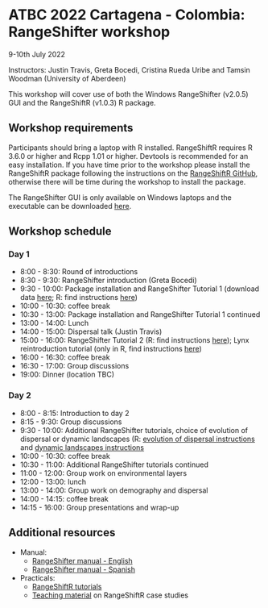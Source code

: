 # ATBC 2022 Cartagena - Colombia: RangeShifter workshop

9-10th July 2022

Instructors: Justin Travis, Greta Bocedi, Cristina Rueda Uribe and Tamsin Woodman (University of Aberdeen)

This workshop will cover use of both the Windows RangeShifter (v2.0.5) GUI and the RangeShiftR (v1.0.3) R package.

## Workshop requirements

Participants should bring a laptop with R installed. RangeShiftR requires R 3.6.0 or higher and Rcpp 1.01 or higher. Devtools is recommended for an easy installation. If you have time prior to the workshop please install the RangeShiftR package following the instructions on the [RangeShiftR GitHub](https://rangeshifter.github.io/RangeshiftR-tutorials/installing.html), otherwise there will be time during the workshop to install the package.

The RangeShifter GUI is only available on Windows laptops and the executable can be downloaded [here](https://github.com/RangeShifter/RangeShifter-software-and-documentation).

## Workshop schedule

### Day 1

* 8:00 - 8:30: Round of introductions
* 8:30 - 9:30: RangeShifter introduction (Greta Bocedi)
* 9:30 - 10:00: Package installation and RangeShifter Tutorial 1 (download data [here](https://github.com/RangeShifter/RangeShifter-software-and-documentation); R: find instructions [here](https://rangeshifter.github.io/RangeshiftR-tutorials/tutorial_1.html#1_Simulating_range_expansions))  
* 10:00 - 10:30: coffee break
* 10:30 - 13:00: Package installation and RangeShifter Tutorial 1 continued
* 13:00 - 14:00: Lunch
* 14:00 - 15:00: Dispersal talk (Justin Travis)
* 15:00 - 16:00: RangeShifter Tutorial 2 (R: find instructions [here](https://rangeshifter.github.io/RangeshiftR-tutorials/tutorial_2.html)); Lynx reintroduction tutorial (only in R, find instructions [here](https://github.com/RangeShifter/IBS2022_RS_workshop/blob/main/code/Prac2_RangeShiftR_Lynx.R))
* 16:00 - 16:30: coffee break
* 16:30 - 17:00: Group discussions
* 19:00: Dinner (location TBC)

### Day 2

* 8:00 - 8:15: Introduction to day 2
* 8:15 - 9:30: Group discussions
* 9:30 - 10:00: Additional RangeShifter tutorials, choice of evolution of dispersal or dynamic landscapes (R: [evolution of dispersal instructions](https://rangeshifter.github.io/RangeshiftR-tutorials/tutorial_4.html) and [dynamic landscapes instructions](https://rangeshifter.github.io/RangeshiftR-tutorials/tutorial_3.html)
* 10:00 - 10:30: coffee break
* 10:30 - 11:00: Additional RangeShifter tutorials continued
* 11:00 - 12:00: Group work on environmental layers
* 12:00 - 13:00: lunch
* 13:00 - 14:00: Group work on demography and dispersal
* 14:00 - 14:15: coffee break
* 14:15 - 16:00: Group presentations and wrap-up

## Additional resources

* Manual:
    * [RangeShifter manual - English](https://tinyurl.com/RangeShifter-ManuelEN)
    * [RangeShifter manual - Spanish](https://tinyurl.com/RangeShifter-ManualEsp)
* Practicals:
    * [RangeShiftR tutorials](https://rangeshifter.github.io/RangeshiftR-tutorials/)
    * [Teaching material](https://damariszurell.github.io/EEC-QCB/) on RangeShiftR case studies

